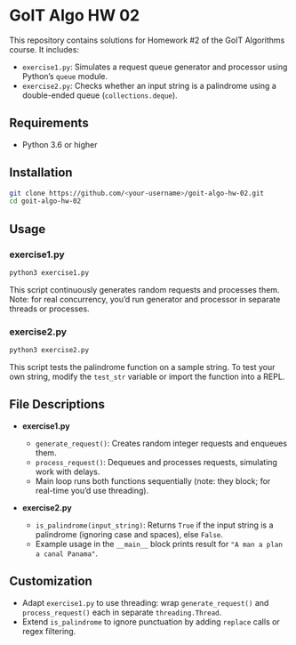 # GoIT Algo HW 02

This repository contains solutions for Homework #2 of the GoIT Algorithms course. It includes:

- `exercise1.py`: Simulates a request queue generator and processor using Python’s `queue` module.
- `exercise2.py`: Checks whether an input string is a palindrome using a double-ended queue (`collections.deque`).

## Requirements

- Python 3.6 or higher

## Installation

```bash
git clone https://github.com/<your-username>/goit-algo-hw-02.git
cd goit-algo-hw-02
```

## Usage

### exercise1.py

```bash
python3 exercise1.py
```

This script continuously generates random requests and processes them. Note: for real concurrency, you’d run generator and processor in separate threads or processes.

### exercise2.py

```bash
python3 exercise2.py
```

This script tests the palindrome function on a sample string. To test your own string, modify the `test_str` variable or import the function into a REPL.

## File Descriptions

- **exercise1.py**

  - `generate_request()`: Creates random integer requests and enqueues them.
  - `process_request()`: Dequeues and processes requests, simulating work with delays.
  - Main loop runs both functions sequentially (note: they block; for real-time you’d use threading).

- **exercise2.py**
  - `is_palindrome(input_string)`: Returns `True` if the input string is a palindrome (ignoring case and spaces), else `False`.
  - Example usage in the `__main__` block prints result for `"A man a plan a canal Panama"`.

## Customization

- Adapt `exercise1.py` to use threading: wrap `generate_request()` and `process_request()` each in separate `threading.Thread`.
- Extend `is_palindrome` to ignore punctuation by adding `replace` calls or regex filtering.
